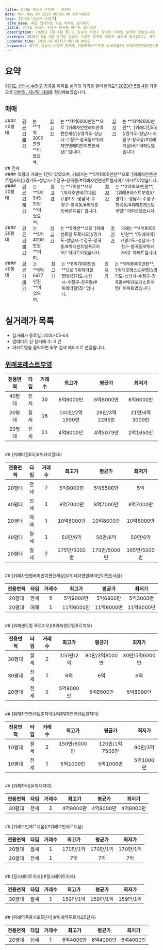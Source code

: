 ```yaml
---
title: 경기도 성남시 수정구 - 창곡동
date: Mon May 04 2020 00:00:00 GMT+0900
tags: [경기도-성남시-수정구]
_site_name: 매일 업데이트 되는 아파트 실거래가
_title: 경기도 성남시 수정구 창곡동 아파트 실거래가
_description: 2020년 5월 4일 경기도 성남시 수정구 창곡동 아파트 실거래 정보입니다. 9건 아파트 정보가 있습니다.
_excerpt: 2020년 5월 4일 경기도 성남시 수정구 창곡동 아파트 실거래 정보입니다. 9건 아파트 정보가 있습니다.
_updated_time: 2020-05-03T15:00:00.000Z
_keywords: 경기도,성남시,수정구,창곡동,위례포레스트부영,위례더힐55,위례자연앤래미안이편한세상,위례센트럴 푸르지오,위례자연앤센트럴자이,위례자이,위례호반베르디움,힐스테이트위례,위례역푸르지오5단지
---
```





# 요약
<ins>경기도 성남시 수정구 창곡동</ins> 아파트 실거래 가격을 알아볼까요? <ins>2020년 5월 4일</ins> 기준으로 <ins>이번달, 지난달 거래</ins>를 정리해보았습니다.

## 매매
<div class="container">
<div class="twelve columns" markdown="1">
#### 20평대
<ins>평균 거래가</ins>는 **11억2000만원**이었으며, <ins>최고가</ins>는 **11억6000만원**으로 '[위례자연앤래미안이편한세상](/경기도-성남시-수정구-창곡동/#위례자연앤래미안이편한세상)' 입니다. <ins>최저가</ins>는 **10억8000만원**, '[위례더힐55](/경기도-성남시-수정구-창곡동/#위례더힐55)' 아파트였습니다.
</div>
</div>
## 전세
<div class="container">
<div class="six columns" markdown="1">
#### 10평대
거래는 1건이 있었으며, 거래가는 **5억1000만원**으로 '[위례자연앤센트럴자이](/경기도-성남시-수정구-창곡동/#위례자연앤센트럴자이)' 아파트이었습니다.
</div>
<div class="six columns" markdown="1">
#### 20평대
<ins>평균 거래가</ins>는 **5억545만원**이었으며, <ins>최고가</ins>는 **7억원**으로 '[위례호반베르디움](/경기도-성남시-수정구-창곡동/#위례호반베르디움)' 입니다. <ins>최저가</ins>는 **2억1650만원**, '[위례포레스트부영](/경기도-성남시-수정구-창곡동/#위례포레스트부영)' 아파트였습니다.
</div>
</div>
<div class="container">
<div class="six columns" markdown="1">
#### 30평대
<ins>평균 거래가</ins>는 **5억4000만원**이며, <ins>최고가</ins>는 **6억원**으로 '[위례센트럴 푸르지오](/경기도-성남시-수정구-창곡동/#위례센트럴푸르지오)' 아파트이었습니다. <ins>최저가</ins> 거래는 **4억8000만원**, '[위례자이](/경기도-성남시-수정구-창곡동/#위례자이)' 아파트입니다.
</div>
<div class="six columns" markdown="1">
#### 40평대
<ins>평균 거래가</ins>는 **6억6677만원**이었으며, <ins>최고가</ins>는 **8억7000만원**으로 '[위례더힐55](/경기도-성남시-수정구-창곡동/#위례더힐55)' 입니다. <ins>최저가</ins>는 **6억6000만원**, '[위례포레스트부영](/경기도-성남시-수정구-창곡동/#위례포레스트부영)' 아파트였습니다.
</div>
</div>



# 실거래가 목록
- 실거래가 등록일: 2020-05-04
- 업데이트 된 실거래 수: 0 건
- 아파트명을 클릭하면 외부 검색 페이지로 연결됩니다.

## [위례포레스트부영](#위례포레스트부영)

|전용면적|타입|거래수|최고가|평균가|최저가|
|:---:|:---:|:---:|:---:|:---:|:---:|
|40평대|<span class="deal-type-2">전세</span>|30|6억6000만|6억6000만|6억6000만|
|20평대|<span class="deal-type-3">월세</span>|16|100만/2억1590만|26만/3억2295만|21만/4억3000만|
|20평대|<span class="deal-type-2">전세</span>|21|4억8000만|4억5079만|2억1650만|

<br/>
## [위례더힐55](#위례더힐55)

|전용면적|타입|거래수|최고가|평균가|최저가|
|:---:|:---:|:---:|:---:|:---:|:---:|
|20평대|<span class="deal-type-2">전세</span>|7|5억9000만|5억5500만|5억|
|40평대|<span class="deal-type-2">전세</span>|1|8억7000만|8억7000만|8억7000만|
|20평대|<span class="deal-type-1">매매</span>|1|10억8000만|10억8000만|10억8000만|
|40평대|<span class="deal-type-3">월세</span>|1|50만/6억|50만/6억|50만/6억|
|20평대|<span class="deal-type-3">월세</span>|2|175만/5000만|170만/5000만|165만/5000만|

<br/>
## [위례자연앤래미안이편한세상](#위례자연앤래미안이편한세상)

|전용면적|타입|거래수|최고가|평균가|최저가|
|:---:|:---:|:---:|:---:|:---:|:---:|
|20평대|<span class="deal-type-2">전세</span>|5|5억9000만|5억6800만|5억3000만|
|20평대|<span class="deal-type-1">매매</span>|1|11억6000만|11억6000만|11억6000만|

<br/>
## [위례센트럴 푸르지오](#위례센트럴푸르지오)

|전용면적|타입|거래수|최고가|평균가|최저가|
|:---:|:---:|:---:|:---:|:---:|:---:|
|30평대|<span class="deal-type-3">월세</span>|2|150만/2억|90만/3억8000만|30만/5억6000만|
|30평대|<span class="deal-type-2">전세</span>|1|6억|6억|6억|
|20평대|<span class="deal-type-2">전세</span>|2|5억9000만|5억8500만|5억8000만|

<br/>
## [위례자연앤센트럴자이](#위례자연앤센트럴자이)

|전용면적|타입|거래수|최고가|평균가|최저가|
|:---:|:---:|:---:|:---:|:---:|:---:|
|10평대|<span class="deal-type-3">월세</span>|2|150만/5000만|120만/1억7500만|90만/3억|
|10평대|<span class="deal-type-2">전세</span>|1|5억1000만|5억1000만|5억1000만|

<br/>
## [위례자이](#위례자이)

|전용면적|타입|거래수|최고가|평균가|최저가|
|:---:|:---:|:---:|:---:|:---:|:---:|
|30평대|<span class="deal-type-2">전세</span>|1|4억8000만|4억8000만|4억8000만|

<br/>
## [위례호반베르디움](#위례호반베르디움)

|전용면적|타입|거래수|최고가|평균가|최저가|
|:---:|:---:|:---:|:---:|:---:|:---:|
|20평대|<span class="deal-type-3">월세</span>|1|170만/1억|170만/1억|170만/1억|
|20평대|<span class="deal-type-2">전세</span>|1|7억|7억|7억|

<br/>
## [힐스테이트위례](#힐스테이트위례)

|전용면적|타입|거래수|최고가|평균가|최저가|
|:---:|:---:|:---:|:---:|:---:|:---:|
|30평대|<span class="deal-type-3">월세</span>|1|159만/1억|159만/1억|159만/1억|

<br/>
## [위례역푸르지오5단지](#위례역푸르지오5단지)

|전용면적|타입|거래수|최고가|평균가|최저가|
|:---:|:---:|:---:|:---:|:---:|:---:|
|20평대|<span class="deal-type-2">전세</span>|1|6억4000만|6억4000만|6억4000만|

<br/>



